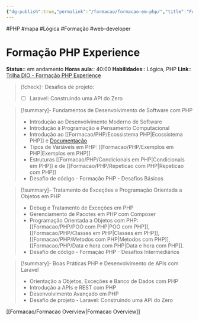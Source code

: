 ```yaml
---
{"dg-publish":true,"permalink":"/formacao/formacao-em-php/","title":"Formação em PHP","metatags":{"description":"Lista de disciplinas da formação"},"noteIcon":"default","updated":"2025-08-25T18:57:27.082-03:00"}
---
```


#PHP #mapa #Lógica #Formação #web-developer

# Formação PHP Experience

**Status**:: em andamento
**Horas aula**:: 40:00
**Habilidades**:: Lógica, PHP
**Link**:: [Trilha DIO - Formação PHP Experience](https://web.dio.me/track/formacao-php-experience)

>[!check]- Desafios de projeto:
> - [ ] Laravel: Construindo uma API do Zero

> [!summary]- Fundamentos de Desenvolvimento de Software com PHP
> - Introdução ao Desenvolvimento Moderno de Software
> - Introdução à Programação e Pensamento Computacional
> - Introdução ao [[Formacao/PHP/Ecossistema PHP\|Ecossistema PHP]] e [Documentação](https://www.php.net/manual/pt_BR/)
> - Tipos de Variáveis em PHP: [[Formacao/PHP/Exemplos em PHP\|Exemplos em PHP]]
> - Estruturas [[Formacao/PHP/Condicionais em PHP\|Condicionais em PHP]] e de [[Formacao/PHP/Repeticao com PHP\|Repeticao com PHP]]
> - Desafio de código - Formação PHP - Desafios Básicos

> [!summary]- Tratamento de Exceções e Programação Orientada a Objetos em PHP
> - Debug e Tratamento de Exceções em PHP
> - Gerenciamento de Pacotes em PHP com Composer
> - Programação Orientada a Objetos com PHP: [[Formacao/PHP/POO com PHP\|POO com PHP]], [[Formacao/PHP/Classes em PHP\|Classes em PHP]], [[Formacao/PHP/Metodos com PHP\|Metodos com PHP]], [[Formacao/PHP/Data e hora com PHP\|Data e hora com PHP]].
> - Desafio de código - Formação PHP - Desafios Intermediários

> [!summary]- Boas Práticas PHP e Desenvolvimento de APIs com Laravel
> - Orientação a Objetos, Exceções e Banco de Dados com PHP
> - Introdução a APIs e REST com PHP
> - Desenvolvimento Avançado em PHP
> - Desafio de projeto - Laravel: Construindo uma API do Zero

[[Formacao/Formacao Overview\|Formacao Overview]]
